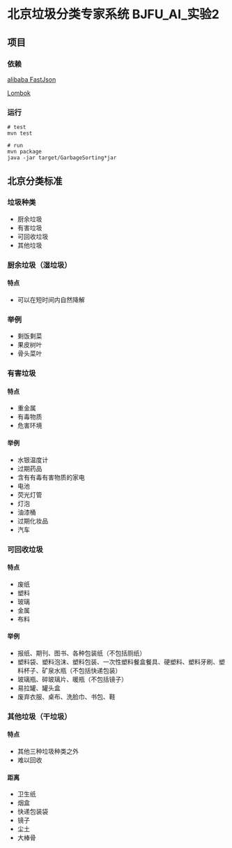 # 北京垃圾分类专家系统 BJFU_AI_实验2

## 项目

### 依赖

[alibaba FastJson](https://www.runoob.com/w3cnote/fastjson-intro.html)

[Lombok](https://projectlombok.org/features/all)

### 运行

```shell script
# test
mvn test

# run
mvn package
java -jar target/GarbageSorting*jar
```

## 北京分类标准

### 垃圾种类

* 厨余垃圾
* 有害垃圾
* 可回收垃圾
* 其他垃圾
### 厨余垃圾（湿垃圾）

#### 特点

* 可以在短时间内自然降解

### 举例

* 剩饭剩菜
* 果皮树叶
* 骨头菜叶

### 有害垃圾

#### 特点

* 重金属
* 有毒物质
* 危害环境

#### 举例

* 水银温度计
* 过期药品
* 含有有毒有害物质的家电
* 电池
* 荧光灯管
* 灯泡
* 油漆桶
* 过期化妆品
* 汽车

### 可回收垃圾

#### 特点

* 废纸
* 塑料
* 玻璃
* 金属
* 布料

#### 举例

* 报纸、期刊、图书、各种包装纸（不包括厕纸）
* 塑料袋、塑料泡沫、塑料包装、一次性塑料餐盒餐具、硬塑料、塑料牙刷、塑料杯子、矿泉水瓶（不包括快递包装）
* 玻璃瓶、碎玻璃片、暖瓶（不包括镜子）
* 易拉罐、罐头盒
* 废弃衣服、桌布、洗脸巾、书包、鞋

### 其他垃圾（干垃圾）

#### 特点

* 其他三种垃圾种类之外
* 难以回收

#### 距离

* 卫生纸
* 烟盒
* 快递包装袋
* 镜子
* 尘土
* 大棒骨
